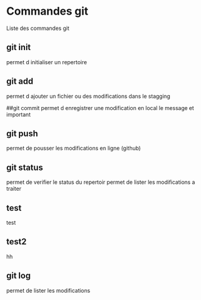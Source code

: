 # Commandes git
Liste des commandes git

## git init
permet d initialiser un repertoire


## git add 
permet d ajouter un fichier ou des modifications dans le stagging

##git commit
permet d enregistrer une modification en local
le message et important

## git push
permet de pousser les modifications en ligne (github)

## git status 
permet de verifier le status du repertoir
permet de lister les modifications a traiter
## test
test
## test2
hh

## git log
permet de lister les modifications
